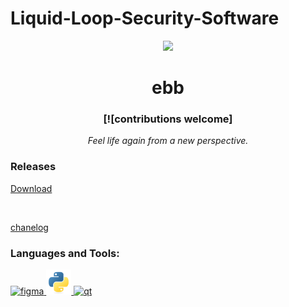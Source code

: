 # Liquid-Loop-Security-Software
<p align="center">
  <img src="[https://image.flaticon.com/icons/svg/947/947089.svg](https://cdn-icons-png.flaticon.com/512/5331/5331946.png)" width="128">
  <br />
  <h1 align="center">ebb</h1>
  <h3 align="center">

[![contributions welcome]

  </h3>
</p>

<p align="center">
  <i>Feel life again from a new perspective.</i>
</p>




<h3 align="left">Releases</h3>
<p align="left"><a href="https://github.com/amalprasad0/Liquid-Loop-Security-Software/releases/tag/v1.0.0"> Download</a></p>
<br>
        <p align="left"><a href="https://github.com/amalprasad0/Liquid-Loop-Security-Software/commits/v1.0.0)"> chanelog</a></p>





<h3 align="left">Languages and Tools:</h3>
<p align="left"> <a href="https://www.figma.com/" target="_blank" rel="noreferrer"> <img src="https://www.vectorlogo.zone/logos/figma/figma-icon.svg" alt="figma" width="40" height="40"/> </a> <a href="https://www.python.org" target="_blank" rel="noreferrer"> <img src="https://raw.githubusercontent.com/devicons/devicon/master/icons/python/python-original.svg" alt="python" width="40" height="40"/> </a> <a href="https://www.qt.io/" target="_blank" rel="noreferrer"> <img src="https://upload.wikimedia.org/wikipedia/commons/0/0b/Qt_logo_2016.svg" alt="qt" width="40" height="40"/> </a> </p>
